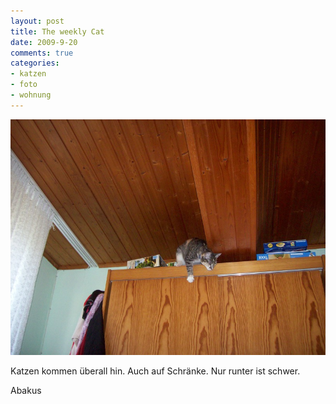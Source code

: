 ```yaml
--- 
layout: post
title: The weekly Cat
date: 2009-9-20
comments: true
categories: 
- katzen
- foto
- wohnung
---
```

![](/static/wpdata/2010/12/weekly_cat.jpg)

Katzen kommen überall hin. Auch auf Schränke. Nur runter ist schwer.


Abakus
